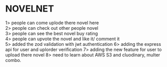 # NOVELNET
1> people can come uplode there novel here </br>
2> people can check out other people novel </br>
3> people can see the best novel buy rating </br>
4> people can upvote the novel and like it/ comment it </br>
5> added the zod validation with jwt authentication 
6> adding the express api for user and uplorder verification
7> adding the new feature for user to upload there novel
8> need to learn about AWS S3 and cluodinary, multer combo. 
